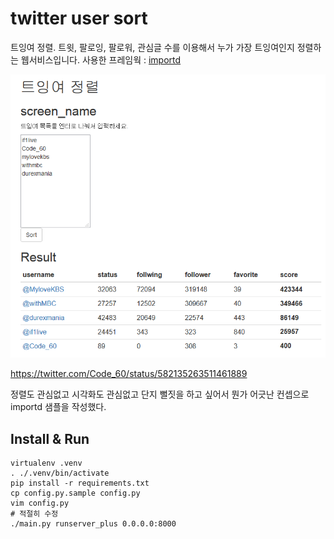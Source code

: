# twitter user sort
트잉여 정렬. 
트윗, 팔로잉, 팔로워, 관심글 수를 이용해서 누가 가장 트잉여인지 정렬하는 웹서비스입니다. 
사용한 프레임웍 : [importd](https://github.com/amitu/importd)

![screen shot](document/twitter_user_sort.png)

https://twitter.com/Code_60/status/582135263511461889

정렬도 관심없고 시각화도 관심없고 단지 뻘짓을 하고 싶어서 뭔가 어긋난 컨셉으로 importd 샘플을 작성했다.

## Install & Run
```
virtualenv .venv
. ./.venv/bin/activate
pip install -r requirements.txt
cp config.py.sample config.py
vim config.py
# 적절히 수정
./main.py runserver_plus 0.0.0.0:8000
```
